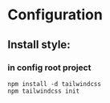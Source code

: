 # Configuration

## Install style:

### in config root project
    npm install -d tailwindcss
    npm tailwindcss init